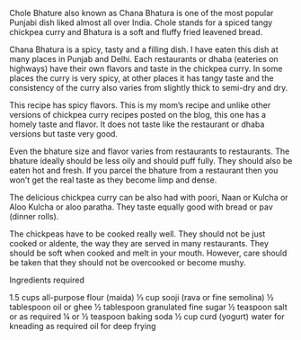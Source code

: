 Chole Bhature also known as Chana Bhatura is one of the most popular Punjabi dish liked almost all over India. Chole stands for a spiced tangy chickpea curry and Bhatura is a soft and fluffy fried leavened bread.

Chana Bhatura is a spicy, tasty and a filling dish. I have eaten this dish at many places in Punjab and Delhi. Each restaurants or dhaba (eateries on highways) have their own flavors and taste in the chickpea curry. In some places the curry is very spicy, at other places it has tangy taste and the consistency of the curry also varies from slightly thick to semi-dry and dry.

This recipe has spicy flavors. This is my mom’s recipe and unlike other versions of chickpea curry recipes posted on the blog, this one has a homely taste and flavor. It does not taste like the restaurant or dhaba versions but taste very good.

Even the bhature size and flavor varies from restaurants to restaurants. The bhature ideally should be less oily and should puff fully. They should also be eaten hot and fresh. If you parcel the bhature from a restaurant then you won’t get the real taste as they become limp and dense.

The delicious chickpea curry can be also had with poori, Naan or Kulcha or Aloo Kulcha or aloo paratha. They taste equally good with bread or pav (dinner rolls).

The chickpeas have to be cooked really well. They should not be just cooked or aldente, the way they are served in many restaurants. They should be soft when cooked and melt in your mouth. However, care should be taken that they should not be overcooked or become mushy.

Ingredients required

1.5 cups all-purpose flour (maida) ⅓ cup sooji (rava or fine semolina) ½ tablespoon oil or ghee ½ tablespoon granulated fine sugar ½ teaspoon salt or as required ¼ or ½ teaspoon baking soda ½ cup curd (yogurt) water for kneading as required oil for deep frying

